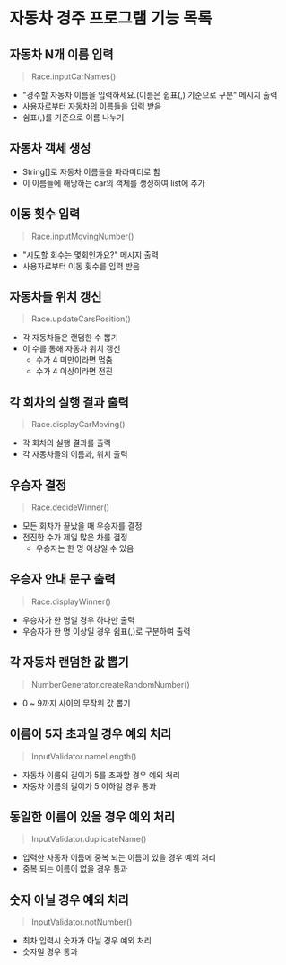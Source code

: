 # 자동차 경주 프로그램 기능 목록

## 자동차 N개 이름 입력
> Race.inputCarNames()
- "경주할 자동차 이름을 입력하세요.(이름은 쉽표(,) 기준으로 구분" 메시지 출력 
- 사용자로부터 자동차의 이름들을 입력 받음
- 쉼표(,)를 기준으로 이름 나누기

## 자동차 객체 생성
- String[]로 자동차 이름들을 파라미터로 함
- 이 이름들에 해당하는 car의 객체를 생성하여 list에 추가

## 이동 횟수 입력
> Race.inputMovingNumber()
- "시도할 회수는 몇회인가요?" 메시지 출력
- 사용자로부터 이동 횟수를 입력 받음

## 자동차들 위치 갱신
> Race.updateCarsPosition()
- 각 자동차들은 랜덤한 수 뽑기
- 이 수를 통해 자동차 위치 갱신
  - 수가 4 미만이라면 멈춤
  - 수가 4 이상이라면 전진

## 각 회차의 실행 결과 출력
> Race.displayCarMoving()
- 각 회차의 실행 결과를 출력
- 각 자동차들의 이름과, 위치 출력

## 우승자 결정
> Race.decideWinner()
- 모든 회차가 끝났을 때 우승자를 결정
- 전진한 수가 제일 많은 차를 결정
  - 우승자는 한 명 이상일 수 있음

## 우승자 안내 문구 출력
> Race.displayWinner()
- 우승자가 한 명일 경우 하나만 출력
- 우승자가 한 명 이상일 경우 쉼표(,)로 구분하여 출력

## 각 자동차 랜덤한 값 뽑기
> NumberGenerator.createRandomNumber()
- 0 ~ 9까지 사이의 무작위 값 뽑기

## 이름이 5자 초과일 경우 예외 처리
> InputValidator.nameLength()
- 자동차 이름의 길이가 5를 초과할 경우 예외 처리
- 자동차 이름의 길이가 5 이하일 경우 통과

## 동일한 이름이 있을 경우 예외 처리
> InputValidator.duplicateName()
- 입력한 자동차 이름에 중복 되는 이름이 있을 경우 예외 처리
- 중복 되는 이름이 없을 경우 통과

## 숫자 아닐 경우 예외 처리
> InputValidator.notNumber()
- 최차 입력시 숫자가 아닐 경우 예외 처리
- 숫자일 경우 통과